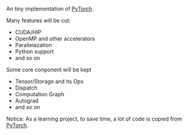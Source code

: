 An tiny implementation of [PyTorch](https://github.com/pytorch/pytorch).

Many features will be cut:
* CUDA/HIP
* OpenMP and other accelerators
* Parallelazation
* Python support
* and so on

Some core conponent will be kept
* Tensor/Storage and its Ops
* Dispatch
* Computation Graph
* Autograd
* and so on

Notice:
As a learning project, to save time, a lot of code is copied from [PyTorch](https://github.com/pytorch/pytorch).